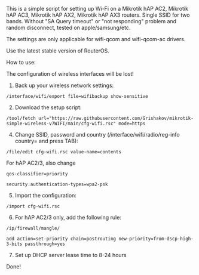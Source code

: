 
This is a simple script for setting up Wi-Fi on a Mikrotik hAP AC2, Mikrotik hAP AC3, Mikrotik hAP AX2, Mikrotik hAP AX3 routers. 
Single SSID for two bands. Without "SA Query timeout" or "not responding" problem and random disconnect, tested on apple/samsung/etc.

The settings are only applicable for wifi-qcom and wifi-qcom-ac drivers.

Use the latest stable version of RouterOS.

How to use:

The configuration of wireless interfaces will be lost!

1. Back up your wireless network settings:
```
/interface/wifi/export file=wifibackup show-sensitive
```

2. Download the setup script:
```
/tool/fetch url="https://raw.githubusercontent.com/Grishakov/mikrotik-simple-wireless-v7WIFI/main/cfg-wifi.rsc" mode=https
```

4. Change SSID, password and country (/interface/wifi/radio/reg-info country= and press TAB):
```
/file/edit cfg-wifi.rsc value-name=contents
```
For hAP AC2/3, also change 
```
qos-classifier=priority
```
```
security.authentication-types=wpa2-psk
```

5. Import the configuration:
```
/import cfg-wifi.rsc
```

6. For hAP AC2/3 only, add the following rule:
```
/ip/firewall/mangle/
```
```
add action=set-priority chain=postrouting new-priority=from-dscp-high-3-bits passthrough=yes
```

7. Set up DHCP server lease time to 8-24 hours

Done!
